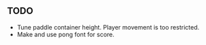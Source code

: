 ## TODO
* Tune paddle container height. Player movement is too restricted.
* Make and use pong font for score.
